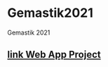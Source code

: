 # Gemastik2021
Gemastik 2021 
## [link Web App Project](https://share.streamlit.io/fendiirfan/ite_law_webapp/main/app.py)
